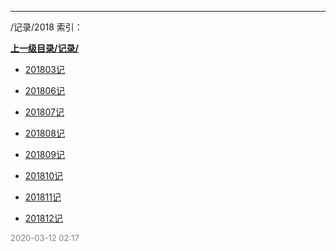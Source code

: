 
----

/记录/2018 索引：


**[上一级目录/记录/](/记录/)**

- [201803记](/记录/2018/201803记)

- [201806记](/记录/2018/201806记)

- [201807记](/记录/2018/201807记)

- [201808记](/记录/2018/201808记)

- [201809记](/记录/2018/201809记)

- [201810记](/记录/2018/201810记)

- [201811记](/记录/2018/201811记)

- [201812记](/记录/2018/201812记)


<font size=2 color='grey'> 2020-03-12 02:17 </font>